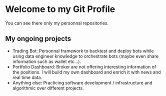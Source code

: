 # Welcome to my Git Profile

You can see there only my personnal repositories.

## My ongoing projects
- Trading Bot: Personnal framework to backtest and deploy bots while using data engineer knowledge to orchestrate bots (maybe even share information such as wallet etc...).
- Portfolio Dashboard: Broker are not offering interesting information of the positions. I will build my own dashboard and enrich it with news and real time data.
- Anything else: Practicing software development / infrastructure and algorithmic over different projects.